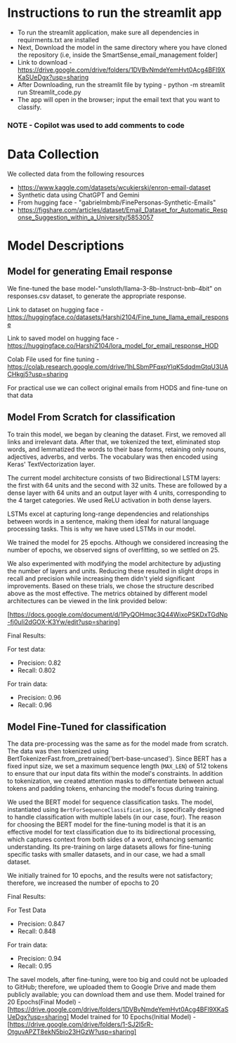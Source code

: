 # Instructions to run the streamlit app

* To run the streamlit application, make sure all dependencies in requirments.txt are installed
* Next, Download the model in the same directory where you have cloned the repository (i.e, inside the SmartSense_email_management folder]
* Link to download - https://drive.google.com/drive/folders/1DVBvNmdeYemHvt0Acg4BFl9XKaSUeDgx?usp=sharing
* After Downloading, run the streamlit file by typing - python -m streamlit run Streamlit_code.py
* The app will open in the browser; input the email text that you want to classify.

### NOTE - Copilot was used to add comments to code

# Data Collection

We collected data from the following resources
* https://www.kaggle.com/datasets/wcukierski/enron-email-dataset
* Synthetic data using ChatGPT and Gemini
* From hugging face - "gabrielmbmb/FinePersonas-Synthetic-Emails"
* https://figshare.com/articles/dataset/Email_Dataset_for_Automatic_Response_Suggestion_within_a_University/5853057


# Model Descriptions


## Model for generating Email response

We fine-tuned the base model-"unsloth/llama-3-8b-Instruct-bnb-4bit" on responses.csv dataset, to generate the appropriate response.

Link to dataset on hugging face - https://huggingface.co/datasets/Harshi2104/Fine_tune_llama_email_response

Link to saved model on hugging face - https://huggingface.co/Harshi2104/lora_model_for_email_response_HOD

Colab File used for fine tuning - https://colab.research.google.com/drive/1hLSbmPFqxpYlqK5dqdmGtqU3UACHkgj5?usp=sharing

For practical use we can collect original emails from HODS and fine-tune on that data


## Model From Scratch for classification
To train this model, we began by cleaning the dataset. First, we removed all links and irrelevant data. After that, we tokenized the text, eliminated stop words, and lemmatized the words to their base forms, retaining only nouns, adjectives, adverbs, and verbs. The vocabulary was then encoded using Keras' TextVectorization layer.

The current model architecture consists of two Bidirectional LSTM layers: the first with 64 units and the second with 32 units. These are followed by a dense layer with 64 units and an output layer with 4 units, corresponding to the 4 target categories. We used ReLU activation in both dense layers.

LSTMs excel at capturing long-range dependencies and relationships between words in a sentence, making them ideal for natural language processing tasks. This is why we have used LSTMs in our model. 

We trained the model for 25 epochs. Although we considered increasing the number of epochs, we observed signs of overfitting, so we settled on 25.

We also experimented with modifying the model architecture by adjusting the number of layers and units. Reducing these resulted in slight drops in recall and precision while increasing them didn't yield significant improvements. Based on these trials, we chose the structure described above as the most effective. The metrics obtained by different model architectures can be viewed in the link provided below:

[https://docs.google.com/document/d/1PyQOHmqc3Q44WixoPSKDxTGdNp-fj0uIi2dGOX-K3Yw/edit?usp=sharing]

Final Results:

For test data:
* Precision: 0.82
* Recall: 0.802

For train data:
* Precision: 0.96
* Recall: 0.96


## Model Fine-Tuned for classification
The data pre-processing was the same as for the model made from scratch. The data was then tokenized using BertTokenizerFast.from_pretrained('bert-base-uncased'). Since BERT has a fixed input size, we set a maximum sequence length (`MAX_LEN`) of 512 tokens to ensure that our input data fits within the model's constraints.
In addition to tokenization, we created attention masks to differentiate between actual tokens and padding tokens, enhancing the model's focus during training. 

We used the BERT model for sequence classification tasks. The model, instantiated using `BertForSequenceClassification,` is specifically designed to handle classification with multiple labels (in our case, four).
The reason for choosing the BERT model for the fine-tuning model is that it is an effective model for text classification due to its bidirectional processing, which captures context from both sides of a word, enhancing semantic understanding. Its pre-training on large datasets allows for fine-tuning specific tasks with smaller datasets, and in our case, we had a small dataset.

We initially trained for 10 epochs, and the results were not satisfactory; therefore, we increased the number of epochs to 20

Final Results:

For Test Data
* Precision: 0.847
* Recall: 0.848

For train data:
* Precision: 0.94
* Recall: 0.95

The savel models, after fine-tuning, were too big and could not be uploaded to GitHub; therefore, we uploaded them to Google Drive and made them publicly available; you can download them and use them.
Model trained for 20 Epochs(Final Model) - [https://drive.google.com/drive/folders/1DVBvNmdeYemHvt0Acg4BFl9XKaSUeDgx?usp=sharing]
Model trained for 10 Epochs(Initial Model) - [https://drive.google.com/drive/folders/1-SJ2l5rR-OtguvAPZT8ekN5bio23HGzW?usp=sharing]

